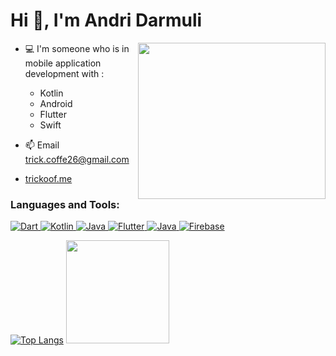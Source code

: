 <h1 align="left">Hi 👋, I'm Andri Darmuli</h1>

<img align="right" width=300 height=250 src="https://github.com/ndridm2/ndridm2/assets/64353589/2ae2dc53-bbee-427f-90b4-18ca88d6ab37" />

- 💻 I'm someone who is in mobile application development with :
  - Kotlin
  - Android
  - Flutter
  - Swift

- 📫 Email trick.coffe26@gmail.com
- <a href="https://trickoff.me/" target="_blank" rel="noreferrer"> trickoof.me </a>

<h3 align="left">Languages and Tools:</h3>
<p align="left">
  
  <a href="https://figma.com/" target="_blank" rel="noreferrer">
<!-- <img src="https://www.vectorlogo.zone/logos/figma/figma-icon.svg" alt="figma" width="40" height="40"/> </a> -->
  
  <a href="https://developer.android.com/" target="_blank" rel="noreferrer"> 
<!-- <img src="https://www.vectorlogo.zone/logos/kotlinlang/kotlinlang-icon.svg" alt="kotlin" width="40" height="40"/> </a> -->
  
  <a href="https://flutter.dev/" target="_blank" rel="noreferrer">
<!-- <img src="https://www.vectorlogo.zone/logos/flutterio/flutterio-icon.svg" alt="flutter" width="40" height="40"/> </a> -->

  <a href="https://www.apple.com/id/swift/" target="_blank" rel="noreferrer">
<!-- <img src="https://raw.githubusercontent.com/devicons/devicon/master/icons/swift/swift-original.svg" alt="swift" width="40" height="40"/> </a> -->

![Dart](https://img.shields.io/badge/dart-%230175C2.svg?style=for-the-badge&logo=dart&logoColor=white) ![Kotlin](https://img.shields.io/badge/kotlin-%230095D5.svg?style=for-the-badge&logo=kotlin&logoColor=white) ![Java](https://img.shields.io/badge/java-%23ED8B00.svg?style=for-the-badge&logo=java&logoColor=white) ![Flutter](https://img.shields.io/badge/Flutter-%2302569B.svg?style=for-the-badge&logo=Flutter&logoColor=white) ![Java](https://img.shields.io/badge/jetpack_compose-%23ED8B00.svg?style=for-the-badge&logo=jetpack-compose) ![Firebase](https://img.shields.io/badge/firebase-%23039BE5.svg?style=for-the-badge&logo=firebase) 

</p>

<p align="center" >
  
[![Top Langs](https://github-readme-stats.vercel.app/api/top-langs/?username=tusharhow&langs_count=6&count_private=true&layout=compact&theme=react&hide_border=true&bg_color=1F222E&title_color=F85D7F&icon_color=F8D866&hide=Jupyter%20Notebook,html,css,tsql,hack)](https://github.com/ndridm2) <img height="165" src="http://github-readme-streak-stats.herokuapp.com?user=tusharhow&theme=tokyonight&hide_border=true&background=1F222E" />
  
</p>

